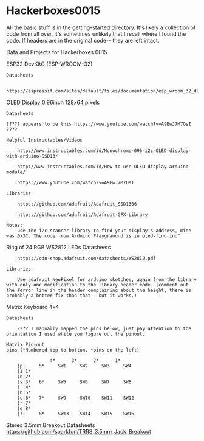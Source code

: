 # Hackerboxes0015

All the basic stuff is in the getting-started directory. It's likely a collection of code from all over, it's sometimes unlikely that I recall where I found the code. If headers are in the original code-- they are left intact.

Data and Projects for Hackerboxes 0015

ESP32 DevKitC (ESP-WROOM-32)

	Datasheets
	
		https://espressif.com/sites/default/files/documentation/esp_wroom_32_datasheet_en.pdf

OLED Display 0.96inch 128x64 pixels

	Datasheets
	
	????? appears to be this https://www.youtube.com/watch?v=A9EwJ7M7OsI ????
		
	Helpful Instructables/Videos
	
		http://www.instructables.com/id/Monochrome-096-i2c-OLED-display-with-arduino-SSD13/
		
		http://www.instructables.com/id/How-to-use-OLED-display-arduino-module/
		
		https://www.youtube.com/watch?v=A9EwJ7M7OsI

	Libraries
	
		https://github.com/adafruit/Adafruit_SSD1306
		
		https://github.com/adafruit/Adafruit-GFX-Library
		
	Notes:
		use the i2c scanner library to find your display's address, mine was 0x3C. The code from Arduino Playgraound is in oled-find.ino"

Ring of 24 RGB WS2812 LEDs
	Datasheets
	
		https://cdn-shop.adafruit.com/datasheets/WS2812.pdf
		
	Libraries
	
		Use adafruit NeoPixel for arduino sketches, again from the library with only one modification to the library header made. (comment out the #error line in the header complaining about the height, there is probably a better fix than that-- but it works.)

Matrix Keyboard 4x4

	Datasheets
	
		???? I manually mapped the pins below, just pay attention to the orientation I used while you figure out the pinout.

	Matrix Pin-out
	pins (*Numbered top to bottom, *pins on the left)

			        4*      3*      2*      1*
		|p|  	5*     SW1     SW2     SW3     SW4
		|i|1*					
		|n|2*					
		|s|3*	6*     SW5     SW6     SW7     SW8
		| |4*					
		|h|5*					
		|e|6*	7*     SW9     SW10    SW11    SW12
		|r|7*					
		|e|8*					
		|!|  	8*     SW13    SW14    SW15    SW16
		

Stereo 3.5mm Breakout
	Datasheets
		https://github.com/sparkfun/TRRS_3.5mm_Jack_Breakout


